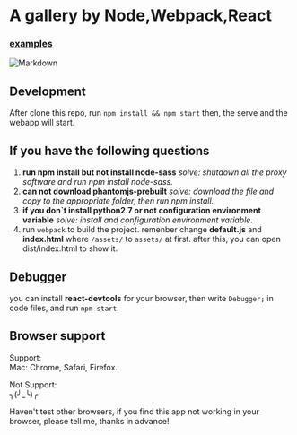 # A gallery by Node,Webpack,React 
### [examples](http://chazshi.github.io/react-gallery/)
![Markdown](http://a1.qpic.cn/psb?/V139yVL93UvzyV/X2Cpv4mdF4SLpy2sQ0qBkgVWFLUNXgRGVVGRWYUrDDc!/b/dHEBAAAAAAAA&bo=ewS1AgAAAAACn3M!&rf=viewer_4)

## Development
After clone this repo, run `npm install && npm start` then, the serve and the webapp will start.

## If you have the following questions
1. **run npm install but not install node-sass**
   *solve: shutdown all the proxy software and run npm install node-sass.*
2. **can not download phantomjs-prebuilt**
   *solve: download the file and copy to the appropriate folder, then run npm install.*
3. **if you don`t install python2.7 or not configuration environment variable**
   *solve: install and configuration environment variable.*
4. run `webpack` to build the project. remenber change **default.js** and **index.html** where `/assets/` to `assets/` at first. after this, you can open dist/index.html to show it.

## Debugger
you can install **react-devtools** for your browser, then write `Debugger;` in code files, and run `npm start`.

## Browser support
Support:   
Mac: Chrome, Safari, Firefox.  

Not Support:  
╮(╯_╰)╭

Haven't test other browsers, if you find this app not working in your browser, please tell me, thanks in advance!   
